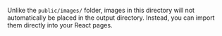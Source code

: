 Unlike the `public/images/` folder, images in this directory will not
automatically be placed in the output directory. Instead, you can import them
directly into your React pages.